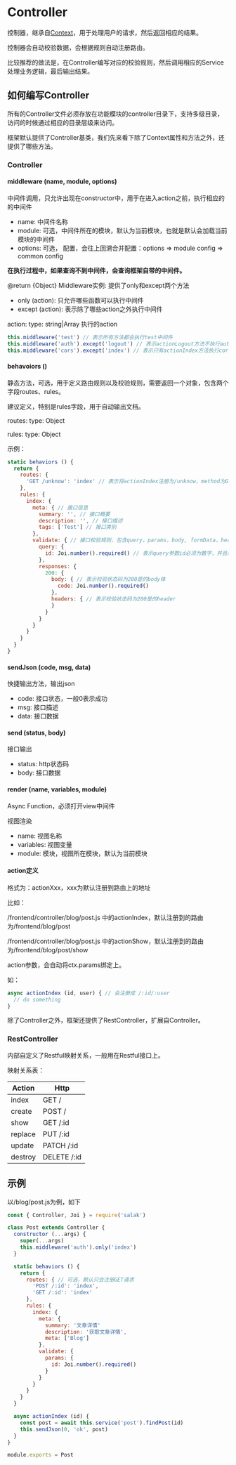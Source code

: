 # Controller

控制器，继承自[Context](./context.html)，用于处理用户的请求，然后返回相应的结果。

控制器会自动校验数据，会根据规则自动注册路由。

比较推荐的做法是，在Controller编写对应的校验规则，然后调用相应的Service处理业务逻辑，最后输出结果。

## 如何编写Controller

所有的Controller文件必须存放在功能模块的controller目录下，支持多级目录，访问的时候通过相应的目录层级来访问。

框架默认提供了Controller基类，我们先来看下除了Context属性和方法之外，还提供了哪些方法。

### Controller

#### middleware (name, module, options)

中间件调用，只允许出现在constructor中，用于在进入action之前，执行相应的的中间件

- name: 中间件名称
- module: 可选，中间件所在的模块，默认为当前模块，也就是默认会加载当前模块的中间件
- options: 可选， 配置，会往上回溯合并配置：options => module config => common config

**在执行过程中，如果查询不到中间件，会查询框架自带的中间件。**

@return {Object} Middleware实例: 提供了only和except两个方法

- only (action): 只允许哪些函数可以执行中间件
- except (action): 表示除了哪些action之外执行中间件

action: type: string|Array 执行的action

```javascript
this.middleware('test') // 表示所有方法都会执行test中间件
this.middleware('auth').except('logout') // 表示actionLogout方法不执行auth中间件
this.middleware('cors').except('index') // 表示只有actionIndex方法执行cors中间件
```

#### behavoiors ()

静态方法，可选，用于定义路由规则以及校验规则，需要返回一个对象，包含两个字段routes、rules。

建议定义，特别是rules字段，用于自动输出文档。

routes: type: Object

rules: type: Object

示例：

```javascript
static behaviors () {
  return {
    routes: {
      'GET /unknow': 'index' // 表示将actionIndex注册为/unknow，method为GET的路由
    },
    rules: {
      index: {
        meta: { // 接口信息
          summary: '', // 接口概要
          description: '', // 接口描述
          tags: ['Test'] // 接口类别
        },
        validate: { // 接口校验规则，包含query，params，body, formData，header，responses
          query: {
            id: Joi.number().required() // 表示query参数id必须为数字，并且必须提供
          },
          responses: {
            200: {
              body: { // 表示校验状态码为200是的body体
                code: Joi.number().required()
              },
              headers: { // 表示校验状态码为200是的header
              }
            }
          }
        }
      }
    }
  }
}
```

#### sendJson (code, msg, data)

快捷输出方法，输出json

- code: 接口状态，一般0表示成功
- msg: 接口描述
- data: 接口数据

#### send (status, body)

接口输出

- status: http状态码
- body: 接口数据

#### render (name, variables, module)

Async Function，必须打开view中间件

视图渲染

- name: 视图名称
- variables: 视图变量
- module: 模块，视图所在模块，默认为当前模块

#### action定义

格式为：actionXxx，xxx为默认注册到路由上的地址

比如：

/frontend/controller/blog/post.js 中的actionIndex，默认注册到的路由为/frontend/blog/post

/frontend/controller/blog/post.js 中的actionShow，默认注册到的路由为/frontend/blog/post/show

action参数，会自动将ctx.params绑定上。

如：

```javascript
async actionIndex (id, user) { // 会注册成 /:id/:user
  // do something
}
```

除了Controller之外，框架还提供了RestController，扩展自Controller。

### RestController

内部自定义了Restful映射关系，一般用在Restful接口上。

映射关系表：

|Action|Http|
|------|----|
|index|GET /|
|create|POST /|
|show|GET /:id|
|replace|PUT /:id|
|update|PATCH /:id|
|destroy|DELETE /:id|

## 示例

以/blog/post.js为例，如下

```javascript
const { Controller, Joi } = require('salak')

class Post extends Controller {
  constructor (...args) {
    super(...args)
    this.middleware('auth').only('index')
  }

  static behaviors () {
    return {
      routes: { // 可选，默认只会注册GET请求
        'POST /:id': 'index',
        'GET /:id': 'index'
      },
      rules: {
        index: {
          meta: {
            summary: '文章详情'
            description: '获取文章详情',
            meta: ['Blog']
          },
          validate: {
            params: {
              id: Joi.number().required()
            }
          }
        }
      }
    }
  }

  async actionIndex (id) {
    const post = await this.service('post').findPost(id)
    this.sendJson(0, 'ok', post)
  }
}

module.exports = Post
```
